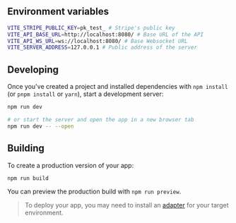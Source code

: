 ## Environment variables

```sh
VITE_STRIPE_PUBLIC_KEY=pk_test_ # Stripe's public key
VITE_API_BASE_URL=http://localhost:8080/ # Base URL of the API
VITE_API_WS_URL=ws://localhost:8080/ # Base Websocket URL
VITE_SERVER_ADDRESS=127.0.0.1 # Public address of the server
```

## Developing

Once you've created a project and installed dependencies with `npm install` (or `pnpm install` or `yarn`), start a development server:

```bash
npm run dev

# or start the server and open the app in a new browser tab
npm run dev -- --open
```

## Building

To create a production version of your app:

```bash
npm run build
```

You can preview the production build with `npm run preview`.

> To deploy your app, you may need to install an [adapter](https://kit.svelte.dev/docs/adapters) for your target environment.
